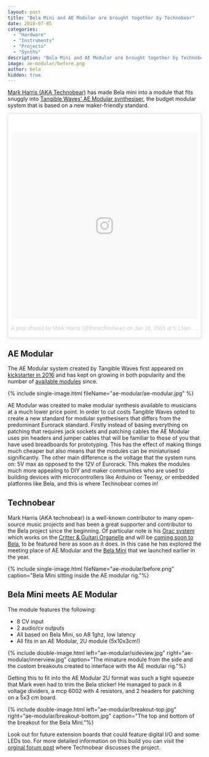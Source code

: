 ```yaml
---
layout: post
title: "Bela Mini and AE Modular are brought together by Technobear"
date: 2018-07-05
categories:
  - "Hardware"
  - "Instruments"
  - "Projects"
  - "Synths"
description: "Bela Mini and AE Modular are brought together by Technobear"
image: ae-modular/before.png
author: bela
hidden: true
---
```


[Mark Harris (AKA Technobear)](https://linktr.ee/thetechnobear) has made Bela mini into a module that fits snuggly into [Tangible Waves' AE Modular synthesiser](http://tangiblewaves.weebly.com/store/c5/AE_modular%3A_modules.html), the budget modular system that is based on a new maker-friendly standard.

<div>
<blockquote class="instagram-media" data-instgrm-permalink="https://www.instagram.com/p/BkkV18Tg768/" data-instgrm-version="8" style=" background:#FFF; border:0; border-radius:3px; box-shadow:0 0 1px 0 rgba(0,0,0,0.5),0 1px 10px 0 rgba(0,0,0,0.15); margin: 1px; max-width:658px; padding:0; width:99.375%; width:-webkit-calc(100% - 2px); width:calc(100% - 2px);"><div style="padding:8px;"> <div style=" background:#F8F8F8; line-height:0; margin-top:40px; padding:50.0% 0; text-align:center; width:100%;"> <div style=" background:url(data:image/png;base64,iVBORw0KGgoAAAANSUhEUgAAACwAAAAsCAMAAAApWqozAAAABGdBTUEAALGPC/xhBQAAAAFzUkdCAK7OHOkAAAAMUExURczMzPf399fX1+bm5mzY9AMAAADiSURBVDjLvZXbEsMgCES5/P8/t9FuRVCRmU73JWlzosgSIIZURCjo/ad+EQJJB4Hv8BFt+IDpQoCx1wjOSBFhh2XssxEIYn3ulI/6MNReE07UIWJEv8UEOWDS88LY97kqyTliJKKtuYBbruAyVh5wOHiXmpi5we58Ek028czwyuQdLKPG1Bkb4NnM+VeAnfHqn1k4+GPT6uGQcvu2h2OVuIf/gWUFyy8OWEpdyZSa3aVCqpVoVvzZZ2VTnn2wU8qzVjDDetO90GSy9mVLqtgYSy231MxrY6I2gGqjrTY0L8fxCxfCBbhWrsYYAAAAAElFTkSuQmCC); display:block; height:44px; margin:0 auto -44px; position:relative; top:-22px; width:44px;"></div></div><p style=" color:#c9c8cd; font-family:Arial,sans-serif; font-size:14px; line-height:17px; margin-bottom:0; margin-top:8px; overflow:hidden; padding:8px 0 7px; text-align:center; text-overflow:ellipsis; white-space:nowrap;"><a href="https://www.instagram.com/p/BkkV18Tg768/" style=" color:#c9c8cd; font-family:Arial,sans-serif; font-size:14px; font-style:normal; font-weight:normal; line-height:17px; text-decoration:none;" target="_blank">A post shared by Mark Harris (@thetechnobear)</a> on <time style=" font-family:Arial,sans-serif; font-size:14px; line-height:17px;" datetime="2018-06-28T12:13:43+00:00">Jun 28, 2018 at 5:13am PDT</time></p></div></blockquote> <script async defer src="//www.instagram.com/embed.js"></script>
</div>

## AE Modular

The AE Modular system created by Tangible Waves first appeared on [kickstarter in 2016](https://www.kickstarter.com/projects/562102529/ae-modular-a-modular-synthesizer-for-everyone) and has kept on growing in both popularity and the number of [available modules](http://tangiblewaves.weebly.com/store/c5/AE_modular%3A_modules.html) since.

{% include single-image.html fileName="ae-modular/ae-modular.jpg" %}


AE Modular was created to make modular synthesis available to musicians at a much lower price point.
In order to cut costs Tangible Waves opted to create a new standard for modular synthesisers that differs from the predominant Eurorack standard. 
Firstly instead of basing everything on patching that requires jack sockets and patching cables the AE Modular uses pin headers and jumper cables that will be familiar to those of you that have used breadboards for prototyping. 
This has the effect of making things much cheaper but also means that the modules can be miniaturised significantly.
The other main difference is the voltage that the system runs on: 5V max as opposed to the 12V of Eurorack. 
This makes the modules much more appealing to DIY and maker communities who are used to building devices with microcontrollers like Arduino or Teensy, or embedded platforms like Bela, and this is where Technobear comes in!


## Technobear

Mark Harris (AKA technobear) is a well-known contributor to many open-source music projects and has been a great supporter and contributor to the Bela project since the beginning. Of particular note is his [Orac system](https://www.youtube.com/watch?time_continue=3&v=-m8p9E-WGWE) which works on the [Critter & Guitari Organelle](https://www.critterandguitari.com/products/organelle) and will be [coming soon to Bela](https://forum.bela.io/d/547-orac-coming-soon-to-bela/6), to be featured here as soon as it does. In this case he has explored the meeting place of AE Modular and the [Bela Mini](https://shop.bela.io/bela-mini) that we launched earlier in the year.

{% include single-image.html fileName="ae-modular/before.png" caption="Bela Mini sitting inside the AE modular rig."%}

## Bela Mini meets AE Modular

The module features the following:

- 8 CV input
- 2 audio/cv outputs
- All based on Bela Mini, so A8 1ghz, low latency
- All fits in an AE Modular, 2U module (5x10x3cm!)
    


{% include double-image.html left="ae-modular/sideview.jpg" right="ae-modular/innerview.jpg" caption="The minature module from the side and the custom breakouts created to interface with the AE modular rig."%}


Getting this to fit into the AE Modular 2U format was such a tight squeeze that Mark even had to trim the Bela sticker! He managed to pack in 8 voltage dividers, a mcp 6002 with 4 resistors, and 2 headers for patching on a 5x3 cm board.

{% include double-image.html left="ae-modular/breakout-top.jpg" right="ae-modular/breakout-bottom.jpg" caption="The top and bottom of the breakout for the Bela Mini."%}

Look out for future extension boards that could feature digital I/O and some LEDs too. For more detailed information on this build you can visit the [orginal forum post](https://forum.bela.io/d/591-belamini-and-ae-modular) where Technobear discusses the project.




